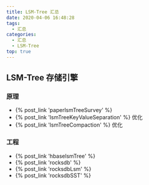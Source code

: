 ```yaml
---
title: LSM-Tree 汇总
date: 2020-04-06 16:48:28
tags:
  - 汇总
categories:
  - 汇总  
  - LSM-Tree
top: true    
---
```


<p></p>
<!-- more -->

## LSM-Tree 存储引擎
### 原理
+ {% post_link 'paperlsmTreeSurvey'  %}
+ {% post_link 'lsmTreeKeyValueSeparation'  %}   优化
+ {% post_link 'lsmTreeCompaction'  %}   优化

### 工程
+ {% post_link 'hbaselsmTree'  %} 
+ {% post_link 'rocksdb'  %} 
+ {% post_link 'rocksdbLsm'  %}  
+ {% post_link 'rocksdbSST'  %}  

